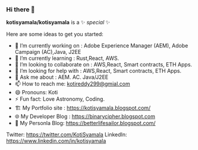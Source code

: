 ### Hi there 👋


**kotisyamala/kotisyamala** is a ✨ _special_ ✨

Here are some ideas to get you started:

- 🔭 I’m currently working on : Adobe Experience Manager (AEM), Adobe Campaign (AC),Java, J2EE 
- 🌱 I’m currently learning : Rust,React, AWS.
- 👯 I’m looking to collaborate on : AWS,React, Smart contracts, ETH Apps.
- 🤔 I’m looking for help with : AWS,React, Smart contracts, ETH Apps.
- 💬 Ask me about : AEM. AC. Java/J2EE
- 📫 How to reach me: kotireddy299@gmial.com
- 😄 Pronouns: Koti
- ⚡ Fun fact: Love Astronomy, Coding.
- 🏗️ My Portfolio site : https://kotisyamala.blogspot.com/
- 🌐 My Developer Blog : https://binarycipher.blogspot.com
- 💙 My Personla Blog: https://betterlifesailor.blogspot.com/

Twitter: https://twitter.com/KotiSyamala
LinkedIn: https://www.linkedin.com/in/kotisyamala
